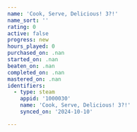 ```yaml
---
name: 'Cook, Serve, Delicious! 3?!'
name_sort: ''
rating: 0
active: false
progress: new
hours_played: 0
purchased_on: .nan
started_on: .nan
beaten_on: .nan
completed_on: .nan
mastered_on: .nan
identifiers:
  - type: steam
    appid: '1000030'
    name: 'Cook, Serve, Delicious! 3?!'
    synced_on: '2024-10-10'

---
```

